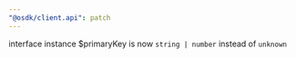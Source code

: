 ```yaml
---
"@osdk/client.api": patch
---
```


interface instance $primaryKey is now `string | number` instead of `unknown`
